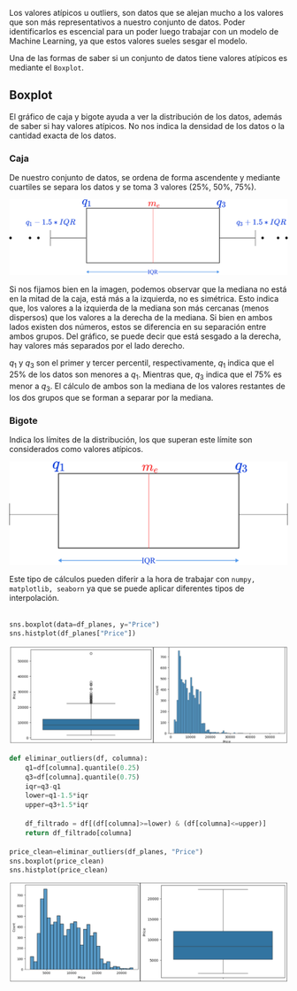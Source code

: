 Los valores atípicos u outliers, son datos que se alejan mucho a los valores que son más representativos a nuestro conjunto de datos. Poder identificarlos es escencial para un poder luego trabajar con un modelo de Machine Learning, ya que estos valores sueles sesgar el modelo.

Una de las formas de saber si un conjunto de datos tiene valores atípicos es mediante el `Boxplot`.

## Boxplot

El gráfico de caja y bigote ayuda a ver la distribución de los datos, además de saber si hay valores atípicos. No nos indica la densidad de los datos o la cantidad exacta de los datos.

### Caja

De nuestro conjunto de datos, se ordena de forma ascendente y mediante cuartiles se separa los datos y se toma 3 valores (25%, 50%, 75%).

![alt text](../../images/boxplot_caja.png)

Si nos fijamos bien en la imagen, podemos observar que la mediana no está en la mitad de la caja, está más a la izquierda, no es simétrica. Esto indica que, los valores a la izquierda de la mediana son más cercanas (menos dispersos) que los valores a la derecha de la mediana. Si bien en ambos lados existen dos números, estos se diferencia en su separación entre ambos grupos. Del gráfico, se puede decir que está sesgado a la derecha, hay valores más separados por el lado derecho.

$q_1$ y $q_3$ son el primer y tercer percentil, respectivamente, $q_1$ indica que el $25\%$ de los datos son menores a $q_1$. Mientras que, $q_3$ indica que el $75\%$ es menor a $q_3$. El cálculo de ambos son la mediana de los valores restantes de los dos grupos que se forman a separar por la mediana.

### Bigote
Indica los límites de la distribución, los que superan este límite son considerados como valores atípicos.

![alt text](../../images/boxplot_bigote.png)

Este tipo de cálculos pueden diferir a la hora de trabajar con `numpy, matplotlib, seaborn` ya que se puede aplicar diferentes tipos de interpolación.

```py

sns.boxplot(data=df_planes, y="Price")
sns.histplot(df_planes["Price"])
```

![alt text](../../images/PriceAtipicos.png)

```py
def eliminar_outliers(df, columna):
    q1=df[columna].quantile(0.25)
    q3=df[columna].quantile(0.75)
    iqr=q3-q1
    lower=q1-1.5*iqr
    upper=q3+1.5*iqr

    df_filtrado = df[(df[columna]>=lower) & (df[columna]<=upper)]
    return df_filtrado[columna]

price_clean=eliminar_outliers(df_planes, "Price")
sns.boxplot(price_clean)
sns.histplot(price_clean)
```

![alt text](../../images/PriceClean.png)
